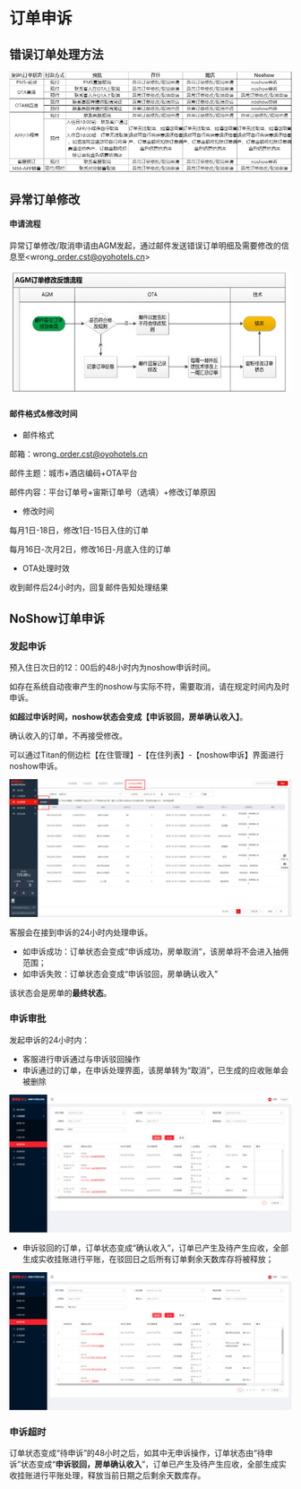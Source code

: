 # 订单申诉

## 错误订单处理方法

![](../../.gitbook/assets/image%20%28203%29.png)

## 异常订单修改

#### 申请流程

异常订单修改/取消申请由AGM发起，通过邮件发送错误订单明细及需要修改的信息至&lt;wrong\_order.cst@oyohotels.cn&gt;

![](../../.gitbook/assets/image%20%28198%29.png)

#### 邮件格式&修改时间

* 邮件格式

邮箱：wrong\_order.cst@oyohotels.cn

邮件主题：城市+酒店编码+OTA平台

邮件内容：平台订单号+宙斯订单号（选填）+修改订单原因

* 修改时间

每月1日-18日，修改1日-15日入住的订单

每月16日-次月2日，修改16日-月底入住的订单

* OTA处理时效

收到邮件后24小时内，回复邮件告知处理结果

## NoShow订单申诉

### 发起申诉

预入住日次日的12：00后的48小时内为noshow申诉时间。

如存在系统自动夜审产生的noshow与实际不符，需要取消，请在规定时间内及时申诉。

**如超过申诉时间，noshow状态会变成【申诉驳回，房单确认收入】**。

确认收入的订单，不再接受修改。

可以通过Titan的侧边栏【在住管理】-【在住列表】-【noshow申诉】界面进行noshow申诉。

![&#x8FDB;&#x5165;&#x7533;&#x8BC9;](../../.gitbook/assets/image%20%28150%29.png)

客服会在接到申诉的24小时内处理申诉。  


* 如申诉成功：订单状态会变成“申诉成功，房单取消”，该房单将不会进入抽佣范围；
* 如申诉失败：订单状态会变成“申诉驳回，房单确认收入”

该状态会是房单的**最终状态**。

### 申诉审批

发起申诉的24小时内：

* 客服进行申诉通过与申诉驳回操作
* 申诉通过的订单，在申诉处理界面，该房单转为“取消”，已生成的应收账单会被删除

![&#x7533;&#x8BC9;-&#x53D6;&#x6D88;](../../.gitbook/assets/image%20%28210%29.png)

* 申诉驳回的订单，订单状态变成“确认收入”，订单已产生及待产生应收，全部生成实收挂账进行平账，在驳回日之后所有订单剩余天数库存将被释放；

![&#x7533;&#x8BC9;-&#x786E;&#x8BA4;&#x6536;&#x5165;](../../.gitbook/assets/image%20%28295%29.png)

### 申诉超时

订单状态变成“待申诉”的48小时之后，如其中无申诉操作，订单状态由“待申诉”状态变成“**申诉驳回，房单确认收入**”，订单已产生及待产生应收，全部生成实收挂账进行平账处理，释放当前日期之后剩余天数库存。

